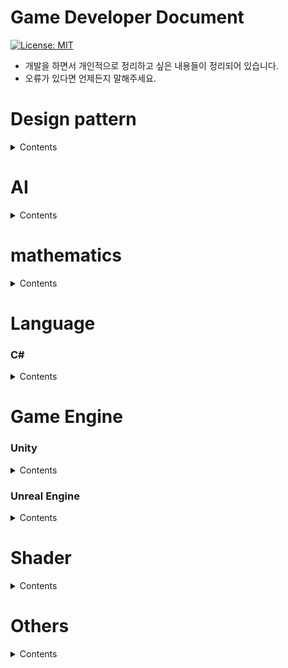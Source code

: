 Game Developer Document
========================
[![License: MIT](https://img.shields.io/badge/License-MIT-yellow.svg)](https://opensource.org/licenses/MIT)
* 개발을 하면서 개인적으로 정리하고 싶은 내용들이 정리되어 있습니다.
* 오류가 있다면 언제든지 말해주세요.

Design pattern
===
<details>
  <summary> Contents </summary>
  
<br>  
 
**[게임 프로그래밍 패턴](https://www.hanbit.co.kr/store/books/look.php?p_code=B4342659595)을 보고 정리한 내용입니다.**  
**책 내용을 정리한 것이므로 Private repository 에 저장되어 있습니다.**   
  
### Singleton Pattern⭐
[Singleton Pattern(싱글톤 패턴)](https://github.com/LeeKangW/Private_Game-Developer_Document/blob/main/Desgin%20Pattern/Singleton%20Pattern.md)

### Command Pattern ⭐
[Command Pattern(명령 패턴)](https://github.com/LeeKangW/Private_Game-Developer_Document/blob/main/Desgin%20Pattern/Command%20Pattern.md)   

### State Pattern ⭐
[State Pattern(상태 패턴)](https://github.com/LeeKangW/Private_Game-Developer_Document/blob/main/Desgin%20Pattern/State%20Pattern.md)   

### Flyweight Pattern
[Flyweight Pattern(경량 패턴)](https://github.com/LeeKangW/Private_Game-Developer_Document/blob/main/Desgin%20Pattern/Flyweight%20Pattern.md)

### Component Pattern

### observer pattern ⭐
[Observer Pattern(관찰자 패턴)](https://github.com/LeeKangW/Private_Game-Developer_Document/blob/main/Desgin%20Pattern/Observer%20Pattern.md)   

</details>


AI
===
<details>
  <summary> Contents </summary>
    
<br>

[1. FSM(Finite State Machine)](AI/FSM.md)   
[2. HFSM](AI/HFSM.md)   
[3. Behavior Tree](AI/Behavior_Tree.md)   

</details>

mathematics
===
<details>
  <summary> Contents </summary>

### Vector  
[1.Vector란?](/Vector/What-is-a-Vector.md)  
  
</details>

Language
===
### C#
<details>
  <summary> Contents </summary>

#### 숫자 서식
[1. 표준 숫자 서식 문자열](https://docs.microsoft.com/ko-kr/dotnet/standard/base-types/standard-numeric-format-strings)  
[2. 사용자 지정 숫자 서식 문자열](https://github.com/LeeKangW/Game_Developer_Document/blob/main/C%23/%EC%82%AC%EC%9A%A9%EC%9E%90-%EC%A7%80%EC%A0%95-%EC%88%AB%EC%9E%90-%EC%84%9C%EC%8B%9D.md)

#### 날짜 및 시간 서식
[1. 표준 날짜 및 시간 서식 문자열](https://docs.microsoft.com/ko-kr/dotnet/standard/base-types/standard-date-and-time-format-strings)  
[2. 사용자 지정 날짜 및 시간 서식 문자열](https://docs.microsoft.com/ko-kr/dotnet/standard/base-types/custom-date-and-time-format-strings)

#### 메모리 관리 ⭐
[1. Strong Reference 와 Weak Reference](https://github.com/LeeKangW/Game_Developer_Document/blob/main/C%23/Strong_Reference_%EC%99%80_Weak_Reference.md)   
[2. Class 와 Struct 차이](https://github.com/LeeKangW/Game_Developer_Document/blob/main/C%23/Class%20%EC%99%80%20Struct%20%EC%B0%A8%EC%9D%B4.md)

#### Garbage Collection
[1. Garbage Collection 개념 및 작동 원리](https://github.com/LeeKangW/Game_Developer_Document/blob/main/C%23/Garbage%20Collection.md)   
[2. Generational Garbage Collection](https://github.com/LeeKangW/Game_Developer_Document/blob/main/C%23/Generational%20%20Garbage%20Collection.md)   
[3. Garbage Collection을 인지한 효율적인 코드 작성법](https://github.com/LeeKangW/Game_Developer_Document/blob/main/C%23/Garbage%20Collection%EC%9D%84%20%EC%9D%B8%EC%A7%80%ED%95%9C%20%ED%9A%A8%EC%9C%A8%EC%A0%81%EC%9D%B8%20%EC%BD%94%EB%93%9C%20%EC%9E%91%EC%84%B1%EB%B2%95.md)

#### Delegate 와 Event의 차이 ⭐
[Delegate 와 Event 차이](https://github.com/LeeKangW/Game_Developer_Document/blob/main/C%23/Event%20%EC%99%80%20Delegate%20%EC%B0%A8%EC%9D%B4.md)

</details>

Game Engine
===
### Unity
<details>
  <summary> Contents </summary>

<br>

[Unity Blog 링크](https://blog.unity.com/kr) -> 각종 Unity 정보를 얻을 수 있음

### Unity에서 지원하는 기능
[1. Unity blog - Input System](https://blog.unity.com/kr/technology/introducing-the-new-input-system)

#### 연산
[1. Vector 와 Quaternion 연산](/Unity/Vector-와-Quaternion의-연산.md) 

#### 3인칭 RPG 게임 만들면서 정리한 내용
[1. 3인칭 RPG 게임 내 캐릭터 움직임 구현 방법](https://github.com/LeeKangW/Game_Developer_Document/blob/main/Unity/RPG%20%EA%B0%9C%EB%B0%9C/3%EC%9D%B8%EC%B9%AD%20%EC%BA%90%EB%A6%AD%ED%84%B0%20%EC%9B%80%EC%A7%81%EC%9E%84%EC%97%90%20%EB%8C%80%ED%95%9C%20%EC%A0%95%EB%A6%AC.md)  
[2. 캐릭터 콤보 공격 구현 방법](https://github.com/LeeKangW/Game_Developer_Document/blob/main/Unity/RPG%20%EA%B0%9C%EB%B0%9C/%EC%BA%90%EB%A6%AD%ED%84%B0%20%EC%BD%A4%EB%B3%B4%20%EA%B3%B5%EA%B2%A9%20%EA%B5%AC%ED%98%84%20%EB%B0%A9%EB%B2%95.md)   
[3. "상태 패턴"을 이용한 캐릭터 움직임 구현 방법](https://github.com/LeeKangW/Game_Developer_Document/blob/main/Unity/RPG%20%EA%B0%9C%EB%B0%9C/%22%EC%83%81%ED%83%9C%20%ED%8C%A8%ED%84%B4%22%EC%9D%84%20%EC%9D%B4%EC%9A%A9%ED%95%9C%20%EC%BA%90%EB%A6%AD%ED%84%B0%20%EC%9B%80%EC%A7%81%EC%9E%84%20%EA%B5%AC%ED%98%84.md)   
[4. 캐릭터 공격 시스템 및 데미지 적용 구현 방법](https://github.com/LeeKangW/Game_Developer_Document/blob/main/Unity/RPG%20%EA%B0%9C%EB%B0%9C/%EA%B3%B5%EA%B2%A9%20%ED%8C%90%EC%A0%95%20%EB%B0%8F%20%EB%8D%B0%EB%AF%B8%EC%A7%80%20%EC%8B%9C%EC%8A%A4%ED%85%9C%20%EA%B0%9C%EB%B0%9C.md)   
[5. 캐릭터 Foot IK 구현](https://github.com/LeeKangW/Game_Developer_Document/blob/main/Unity/RPG%20%EA%B0%9C%EB%B0%9C/%EC%BA%90%EB%A6%AD%ED%84%B0%20Foot%20IK%20%EC%A0%81%EC%9A%A9%ED%95%98%EA%B8%B0.md)   

### Rendering Pipeline
[Rendering Pipeline](https://github.com/LeeKangW/Game_Developer_Document/blob/main/Unity/Rendering%20Pipeline.md)

### 최적화 ⭐
[1. Batch, Draw Call, SetPass](https://github.com/LeeKangW/Game_Developer_Document/blob/main/Unity/Batch,%20Draw%20Call,%20SetPass.md)

### 알아 두면 좋은 내용들 ⭐
[1. N초 동안 특정 작업을 진행하는 메소드 구현](https://github.com/LeeKangW/Game_Developer_Document/blob/main/Unity/N%EC%B4%88%20%EB%8F%99%EC%95%88%20%ED%8A%B9%EC%A0%95%20%EC%9E%91%EC%97%85%EC%9D%84%20%ED%95%98%EB%8A%94%20%EA%B8%B0%EB%8A%A5%20%EB%A7%8C%EB%93%9C%EB%8A%94%20%EB%B2%95.md)   

</details>


### Unreal Engine

<details>
  <summary> Contents </summary>

## UE4
[Unity 개발자를 위한 언리얼 엔진 4](https://docs.unrealengine.com/4.27/ko/Basics/UnrealEngineForUnityDevs/)  

[1. Level Blueprint](https://github.com/LeeKangW/Game_Developer_Document/blob/main/Unreal%20Engine/1.%20Level%20Blueprint.md)  
[2. Class 구조 (Object, Actor, Pawn, Character)](https://github.com/LeeKangW/Game_Developer_Document/blob/main/Unreal%20Engine/2.%20UE4%20Class%20%EA%B5%AC%EC%A1%B0.md)    
[3. 리플렉션(Reflection)](https://github.com/LeeKangW/Game_Developer_Document/blob/main/Unreal%20Engine/3.%20%EB%A6%AC%ED%94%8C%EB%A0%89%EC%85%98(Reflection).md)  
[3-1. Property System](https://github.com/LeeKangW/Game_Developer_Document/blob/main/Unreal%20Engine/3-1.%20Property%20System.md)  
[3-2. 언리얼 엔진의 Garbage Collection](https://github.com/LeeKangW/Game_Developer_Document/blob/main/Unreal%20Engine/3-2.%20%EC%96%B8%EB%A6%AC%EC%96%BC%20%EC%97%94%EC%A7%84%EC%9D%98%20Garbage%20Collection.md)  
  
### Actor  
[4. Actor란?](https://github.com/LeeKangW/Game_Developer_Document/blob/main/Unreal%20Engine/4.%20Actor%EB%9E%80.md)  
[4-1. Actor 생성하기](https://github.com/LeeKangW/Game_Developer_Document/blob/main/Unreal%20Engine/4-1.%20%EC%95%A1%ED%84%B0%20%EC%83%9D%EC%84%B1%ED%95%98%EA%B8%B0.md)  
[4-2. C++을 이용하여 Static Mesh 추가해보기](https://github.com/LeeKangW/Game_Developer_Document/blob/main/Unreal%20Engine/4-2.%20C%2B%2B%EB%A1%9C%20%EC%95%A1%ED%84%B0%EC%97%90%20Static%20Mesh%20%EC%B6%94%EA%B0%80%ED%95%98%EA%B8%B0.md)  
[4-3. FVector를 사용해 변수를 생성해서 조작해보기](https://github.com/LeeKangW/Game_Developer_Document/blob/main/Unreal%20Engine/4-3.%20FVector%EB%A5%BC%20%EC%82%AC%EC%9A%A9%ED%95%B4%20%EB%B3%80%EC%88%98%EB%A5%BC%20%EC%83%9D%EC%84%B1%ED%95%B4%EC%84%9C%20%EC%A1%B0%EC%9E%91%ED%95%B4%EB%B3%B4%EA%B8%B0.md)  
  
### Collision
[5. Collision 사용법](https://docs.unrealengine.com/4.26/ko/InteractiveExperiences/Physics/Collision/)  
</details>

Shader
===

<details>
  <summary> Contents </summary>

### Shader의 개념 
**[유니티 쉐이더 스타트업](https://vielbooks.com/235)을 보고 정리한 내용입니다.**  
**책 내용을 정리한 것이므로 Private repository 에 저장되어 있습니다.**   

[0. 쉐이더란 무엇인가?](https://github.com/LeeKangW/Unity_Shader_Study/blob/main/%EC%B1%85%20%EC%A0%95%EB%A6%AC/0.%20%EC%89%90%EC%9D%B4%EB%8D%94%EB%9E%80%20%EB%AC%B4%EC%97%87%EC%9D%B8%EA%B0%80.md)<br/>
[1. 렌더링 파이프라인](https://github.com/LeeKangW/Unity_Shader_Project/blob/main/%EC%B1%85%20%EC%A0%95%EB%A6%AC/0-1.%20%EB%A0%8C%EB%8D%94%EB%A7%81%20%ED%8C%8C%EC%9D%B4%ED%94%84%EB%9D%BC%EC%9D%B8.md)  
[2. UV란 무엇인가](https://github.com/LeeKangW/Unity_Shader_Study/blob/main/%EC%B1%85%20%EC%A0%95%EB%A6%AC/UV%EB%9E%80%20%EB%AC%B4%EC%97%87%EC%9D%B8%EA%B0%80.md)  
[3. 디지털 라이팅의 이론](https://github.com/LeeKangW/Unity_Shader_Study/blob/main/%EC%B1%85%20%EC%A0%95%EB%A6%AC/3.%20%EB%94%94%EC%A7%80%ED%84%B8%20%EB%9D%BC%EC%9D%B4%ED%8C%85%EC%9D%98%20%EC%9D%B4%EB%A1%A0.md)  
<br>

## Unity Shader
[1. Unity Shader 작성 요령](https://github.com/LeeKangW/Unity_Shader_Project/blob/main/%EC%B1%85%20%EC%A0%95%EB%A6%AC/Unity/1.%20%EC%9C%A0%EB%8B%88%ED%8B%B0%20%EC%89%90%EC%9D%B4%EB%8D%94%EC%9D%98%20%EC%9E%91%EC%84%B1%20%EC%9A%94%EB%A0%B9.md)   
[2. surface Shader 적용 및 코드 작성법 설명](https://github.com/LeeKangW/Unity_Shader_Study/blob/main/%EC%B1%85%20%EC%A0%95%EB%A6%AC/Unity/2.%20surface%20Shader%20%20%EC%A0%81%EC%9A%A9%20%EB%B0%8F%20%EC%BD%94%EB%93%9C%20%EC%9E%91%EC%84%B1%EB%B2%95%20%EC%84%A4%EB%AA%85.md)   
[3. 색상 표현하기](https://github.com/LeeKangW/Unity_Shader_Study/blob/main/%EC%B1%85%20%EC%A0%95%EB%A6%AC/Unity/3.%20%EC%83%89%EC%83%81%20%EC%B6%9C%EB%A0%A5%ED%95%98%EA%B8%B0.md)  
[4. Surface Shader를 이용한 텍스쳐 제어](https://github.com/LeeKangW/Unity_Shader_Study/blob/main/%EC%B1%85%20%EC%A0%95%EB%A6%AC/Unity/4.%20Surface%20Shader%EB%A5%BC%20%EC%9D%B4%EC%9A%A9%ED%95%9C%20%ED%85%8D%EC%8A%A4%EC%B3%90%20%EC%A0%9C%EC%96%B4.md)  
<br>
[5. UV 이용하기](https://github.com/LeeKangW/Unity_Shader_Study/blob/main/%EC%B1%85%20%EC%A0%95%EB%A6%AC/Unity/5-0.%20UV%20%EC%9D%B4%EC%9A%A9%ED%95%98%EA%B8%B0.md)  
[5-1. UV를 이용해 불 이펙트 만들어보기](https://github.com/LeeKangW/Unity_Shader_Study/blob/main/%EC%B1%85%20%EC%A0%95%EB%A6%AC/Unity/5-1.%20UV%EB%A5%BC%20%EC%9D%B4%EC%9A%A9%ED%95%B4%20%EB%B6%88%20%EC%9D%B4%ED%8E%99%ED%8A%B8%20%EB%A7%8C%EB%93%A4%EA%B8%B0.md)  
<br>
[6. Vertex 컬러 이용하기](https://github.com/LeeKangW/Unity_Shader_Study/blob/main/%EC%B1%85%20%EC%A0%95%EB%A6%AC/Unity/6-0.%20Vertex%20%EC%BB%AC%EB%9F%AC%20%EC%9D%B4%EC%9A%A9%ED%95%98%EA%B8%B0.md)  
[6-1. Vertex Color를 이용해 마스킹 기능을 이용해보기](https://github.com/LeeKangW/Unity_Shader_Study/blob/main/%EC%B1%85%20%EC%A0%95%EB%A6%AC/Unity/6-1.%20Vertex%20Color%EB%A5%BC%20%EB%A7%88%EC%8A%A4%ED%82%B9%20%EA%B8%B0%EB%8A%A5%EC%9C%BC%EB%A1%9C%20%EC%82%AC%EC%9A%A9%ED%95%B4%EB%B3%B4%EA%B8%B0.md)  
<br>
### SurfaceOutputStandard 사용하기  
[7-1. Metallic 과 Smoothness](https://github.com/LeeKangW/Unity_Shader_Study/blob/main/%EC%B1%85%20%EC%A0%95%EB%A6%AC/Unity/7-1.%20Metallic%20%EA%B3%BC%20Smoothness.md)  
[7-2. NormalMap 적용하기](https://github.com/LeeKangW/Unity_Shader_Study/blob/main/%EC%B1%85%20%EC%A0%95%EB%A6%AC/Unity/7-2.%20NormalMap.md)  
[7-3. Occlusion(오클루젼)](https://github.com/LeeKangW/Unity_Shader_Study/blob/main/%EC%B1%85%20%EC%A0%95%EB%A6%AC/Unity/7-3.%20Occlusion(%EC%98%A4%ED%81%B4%EB%A3%A8%EC%A0%BC).md)  
[7-4. 6번 내용 업그레이드 시켜 보기](https://github.com/LeeKangW/Unity_Shader_Study/blob/main/%EC%B1%85%20%EC%A0%95%EB%A6%AC/Unity/7-4.%206%EB%B2%88%20%EB%82%B4%EC%9A%A9%20%EC%97%85%EA%B7%B8%EB%A0%88%EC%9D%B4%EB%93%9C%20%EC%8B%9C%EC%BC%9C%20%EB%B3%B4%EA%B8%B0.md)  
  
### 유니티에 내장된 라이팅 구조인 `Lambert(램버트)` 와 `Blinn Phong(블린 퐁)` 사용하기
[8. 유니티에 내장된 라이팅 구조 설명](https://github.com/LeeKangW/Unity_Shader_Study/blob/main/%EC%B1%85%20%EC%A0%95%EB%A6%AC/Unity/8.%20%EC%9C%A0%EB%8B%88%ED%8B%B0%EC%97%90%20%EB%82%B4%EC%9E%A5%EB%90%9C%20%EB%9D%BC%EC%9D%B4%ED%8C%85%20%EA%B5%AC%EC%A1%B0.md)  
[8-1. Lambert(램버트)라이팅 만들기](https://github.com/LeeKangW/Unity_Shader_Study/blob/main/%EC%B1%85%20%EC%A0%95%EB%A6%AC/Unity/8-1.%20Lambert(%EB%9E%A8%EB%B2%84%ED%8A%B8)%EB%9D%BC%EC%9D%B4%ED%8C%85%20%EB%A7%8C%EB%93%A4%EA%B8%B0.md)  
[8-2. Blinn-Phong(블린-퐁) 라이팅 만들기](https://github.com/LeeKangW/Unity_Shader_Study/blob/main/%EC%B1%85%20%EC%A0%95%EB%A6%AC/Unity/8-2.%20Blinn-Phong(%EB%B8%94%EB%A6%B0-%ED%90%81)%20%EB%9D%BC%EC%9D%B4%ED%8C%85%20%EB%A7%8C%EB%93%A4%EA%B8%B0.md)  
<br>
  
### 커스텀 라이트 만들기
[9. Lambert 라이트](https://github.com/LeeKangW/Unity_Shader_Study/blob/main/%EC%B1%85%20%EC%A0%95%EB%A6%AC/Unity/9.%20Lambert%20%EB%9D%BC%EC%9D%B4%ED%8A%B8.md)  

</details>

Others
===
<details>
  <summary> Contents </summary>
  
### 메모리 누수
[메모리 누수 방지 방법](https://github.com/LeeKangW/Game_Developer_Document/blob/main/Unity/%EB%A9%94%EB%AA%A8%EB%A6%AC%20%EB%88%84%EC%88%98%20%EB%B0%A9%EC%A7%80%EB%B2%95.md)
  
</details>

